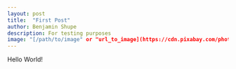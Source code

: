 ```yaml
---
layout: post
title:  "First Post"
author: Benjamin Shupe
description: For testing purposes
image: "[/path/to/image" or "url_to_image](https://cdn.pixabay.com/photo/2018/06/02/11/29/raven-3448199_1280.jpg)https://cdn.pixabay.com/photo/2018/06/02/11/29/raven-3448199_1280.jpg"
--- 
```

Hello World!
